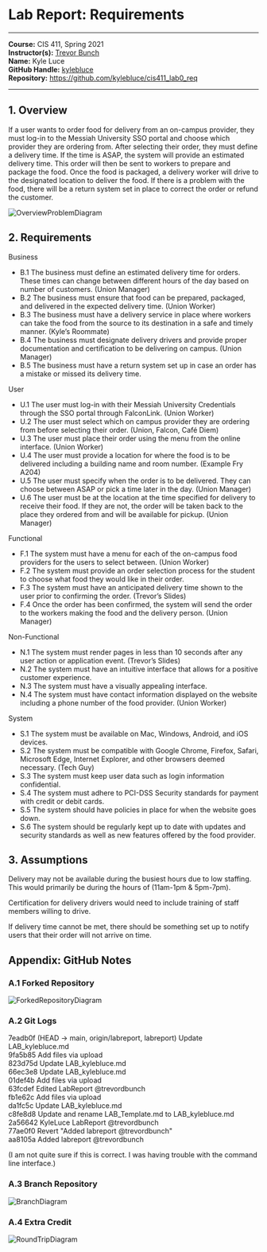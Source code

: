 # Lab Report: Requirements
___
**Course:** CIS 411, Spring 2021  
**Instructor(s):** [Trevor Bunch](https://github.com/trevordbunch)  
**Name:** Kyle Luce   
**GitHub Handle:** [kylebluce](https://github.com/kylebluce)    
**Repository:** https://github.com/kylebluce/cis411_lab0_req
___

## 1. Overview

If a user wants to order food for delivery from an on-campus provider, they must log-in to the Messiah University SSO portal and choose which provider they are ordering from. After selecting their order, they must define a delivery time. If the time is ASAP, the system will provide an estimated delivery time. This order will then be sent to workers to prepare and package the food. Once the food is packaged, a delivery worker will drive to the designated location to deliver the food. If there is a problem with the food, there will be a return system set in place to correct the order or refund the customer.

![OverviewProblemDiagram](/assets/cis411lab0drawing3.png) 

## 2. Requirements

Business
-	B.1 The business must define an estimated delivery time for orders. These times can change between different hours of the day based on number of customers. (Union Manager)
-	B.2 The business must ensure that food can be prepared, packaged, and delivered in the expected delivery time. (Union Worker)
-	B.3 The business must have a delivery service in place where workers can take the food from the source to its destination in a safe and timely manner. (Kyle’s Roommate)
-	B.4 The business must designate delivery drivers and provide proper documentation and certification to be delivering on campus. (Union Manager)
-	B.5 The business must have a return system set up in case an order has a mistake or missed its delivery time.

User
-	U.1 The user must log-in with their Messiah University Credentials through the SSO portal through FalconLink. (Union Worker)
-	U.2 The user must select which on campus provider they are ordering from before selecting their order. (Union, Falcon, Café Diem)
-	U.3 The user must place their order using the menu from the online interface. (Union Worker)
-	U.4 The user must provide a location for where the food is to be delivered including a building name and room number. (Example Fry A204)
-	U.5 The user must specify when the order is to be delivered. They can choose between ASAP or pick a time later in the day. (Union Manager)
-	U.6 The user must be at the location at the time specified for delivery to receive their food. If they are not, the order will be taken back to the place they ordered from and will be available for pickup. (Union Manager) 

Functional
-	F.1 The system must have a menu for each of the on-campus food providers for the users to select between. (Union Worker)
-	F.2 The system must provide an order selection process for the student to choose what food they would like in their order.
-	F.3 The system must have an anticipated delivery time shown to the user prior to confirming the order. (Trevor’s Slides)
-	F.4 Once the order has been confirmed, the system will send the order to the workers making the food and the delivery person. (Union Manager)

Non-Functional
-	N.1 The system must render pages in less than 10 seconds after any user action or application event. (Trevor’s Slides)
-	N.2 The system must have an intuitive interface that allows for a positive customer experience.
-	N.3 The system must have a visually appealing interface.
-	N.4 The system must have contact information displayed on the website including a phone number of the food provider. (Union Worker)

System
-	S.1 The system must be available on Mac, Windows, Android, and iOS devices.
-	S.2 The system must be compatible with Google Chrome, Firefox, Safari, Microsoft Edge, Internet Explorer, and other browsers deemed necessary. (Tech Guy)
-	S.3 The system must keep user data such as login information confidential.
-	S.4 The system must adhere to PCI-DSS Security standards for payment with credit or debit cards.
-	S.5 The system should have policies in place for when the website goes down.
-	S.6 The system should be regularly kept up to date with updates and security standards as well as new features offered by the food provider.

## 3. Assumptions

Delivery may not be available during the busiest hours due to low staffing. This would primarily be during the hours of (11am-1pm & 5pm-7pm).

Certification for delivery drivers would need to include training of staff members willing to drive.

If delivery time cannot be met, there should be something set up to notify users that their order will not arrive on time.

## Appendix: GitHub Notes

### A.1 Forked Repository

![ForkedRepositoryDiagram](/assets/cis411lab0drawing1.png)    

### A.2 Git Logs    

7eadb0f (HEAD -> main, origin/labreport, labreport) Update LAB_kylebluce.md   
9fa5b85 Add files via upload    
823d75d Update LAB_kylebluce.md   
66ec3e8 Update LAB_kylebluce.md   
01def4b Add files via upload    
63fcdef Edited LabReport @trevordbunch    
fb1e62c Add files via upload    
da1fc5c Update LAB_kylebluce.md   
c8fe8d8 Update and rename LAB_Template.md to LAB_kylebluce.md   
2a56642 KyleLuce LabReport @trevordbunch    
77ae0f0 Revert "Added labreport @trevordbunch"    
aa8105a Added labreport @trevordbunch   

(I am not quite sure if this is correct. I was having trouble with the command line interface.)

### A.3 Branch Repository

![BranchDiagram](/assets/cis411lab0drawing2.png)     

### A.4 Extra Credit

![RoundTripDiagram](/assets/cis411lab0drawing4.png)  
